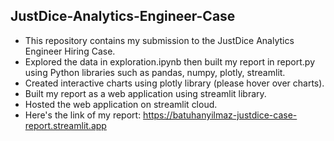 ## JustDice-Analytics-Engineer-Case

- This repository contains my submission to the JustDice Analytics Engineer Hiring Case.
- Explored the data in exploration.ipynb then built my report in report.py using Python libraries such as pandas, numpy, plotly, streamlit.
- Created interactive charts using plotly library (please hover over charts).
- Built my report as a web application using streamlit library.
- Hosted the web application on streamlit cloud.
- Here's the link of my report: https://batuhanyilmaz-justdice-case-report.streamlit.app
